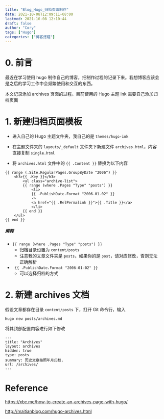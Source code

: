 ```yaml
---
title: "Blog_Hugo_归档页面制作"
date: 2021-10-08T12:09:11+08:00
lastmod: 2021-10-08 12:10:44
draft: false
author: "Cory"
tags: ["Hugo"]
categories: ["博客搭建"]
---
```


# 0. 前言

最近在学习使用 hugo 制作自己的博客，把制作过程的记录下来。我想博客应该会是之后的学习工作中会频繁使用和交互的东西。

本文记录添加 archives 页面的过程。目前使用的 Hugo 主题 Ink 需要自己添加归档页面

# 1. 新建归档页面模板

+ 进入自己的 Hugo 主题文件夹，我自己的是 `themes/hugo-ink`

+ 在主题文件夹的 `layouts/_default` 文件夹下新建文件 `archives.html`，内容直接复制 `single.html`
+ 将 `archives.html` 文件中的 `{{ .Content }}` 替换为以下内容

```
{{ range (.Site.RegularPages.GroupByDate "2006") }}
    <h3>{{ .Key }}</h3>
        <ul class="archive-list">
        {{ range (where .Pages "Type" "posts") }}
            <li>
            {{ .PublishDate.Format "2006-01-02" }}
            ->
            <a href="{{ .RelPermalink }}">{{ .Title }}</a>
            </li>
        {{ end }}
    </ul>
{{ end }}
```

##### 解释

+ `{{ range (where .Pages "Type" "posts") }}`
  + 归档目录设置为 `content/posts`
  + 注意我的文章文件夹是 `posts`，如果你的是 `post`，请对应修改，否则无法正确解析
+ ` {{ .PublishDate.Format "2006-01-02" }}`
  + 可以选择归档的方式

# 2. 新建 archives 文档

假设文章都存在目录 `content/posts` 下，打开 Git 命令行，输入

```
hugo new posts/archives.md
```

将其顶部配置内容进行如下修改

```
---
title: "Archives"
layout: archives
hidden: true
type: posts
summary: 历史文章按照年月归档.
url: /archives/
---
```

# Reference

https://xbc.me/how-to-create-an-archives-page-with-hugo/

http://maitianblog.com/hugo-archives.html
